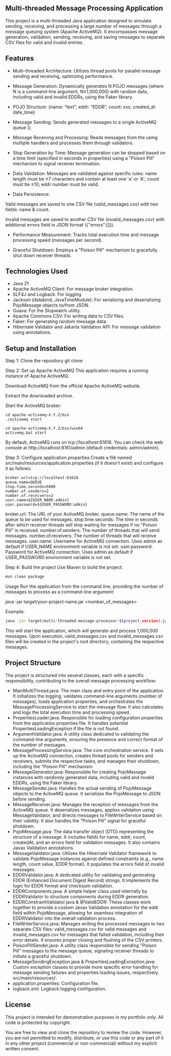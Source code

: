 ## Multi-threaded Message Processing Application
This project is a multi-threaded Java application designed to simulate sending, receiving, and processing a large number of messages through a message queuing system (Apache ActiveMQ). It encompasses message generation, validation, sending, receiving, and saving messages to separate CSV files for valid and invalid entries.

## Features
- Multi-threaded Architecture: Utilizes thread pools for parallel message sending and receiving, optimizing performance.

- Message Generation: Dynamically generates N POJO messages (where N is a command-line argument, N≥1,000,000) with random data, including valid and invalid EDDRs, using the Faker library.

- POJO Structure: {name: “text”, eddr: “EDDR”, count: xxx, created_at: date_time}

- Message Sending: Sends generated messages to a single ActiveMQ queue (<IN-queue>).

- Message Receiving and Processing: Reads messages from the <IN-queue> using multiple handlers and processes them through validators.

- Stop Generation by Time: Message generation can be stopped based on a time limit (specified in seconds in properties) using a "Poison Pill" mechanism to signal receiver termination.

- Data Validation: Messages are validated against specific rules: name length must be ≥7 characters and contain at least one 'a' or 'A'; count must be ≥10; eddr number must be valid.

- Data Persistence:

Valid messages are saved to one CSV file (valid_messages.csv) with two fields: name & count.

Invalid messages are saved to another CSV file (invalid_messages.csv) with additional errors field in JSON format ({"errors":[]}).

- Performance Measurement: Tracks total execution time and message processing speed (messages per second).

- Graceful Shutdown: Employs a "Poison Pill" mechanism to gracefully shut down receiver threads.

## Technologies Used
- Java 21
- Apache ActiveMQ Client: For message broker integration.
- SLF4J and Logback: For logging.
- Jackson (databind, JavaTimeModule): For serializing and deserializing PojoMessage objects to/from JSON.
- Guava: For the Stopwatch utility.
- Apache Commons CSV: For writing data to CSV files.
- Faker: For generating random message data.
- Hibernate Validator and Jakarta Validation API: For message validation using annotations.

## Setup and Installation
Step 1: Clone the repository
git clone <repository-url>

Step 2: Set up Apache ActiveMQ
This application requires a running instance of Apache ActiveMQ.

Download ActiveMQ from the official Apache ActiveMQ website.

Extract the downloaded archive.

Start the ActiveMQ broker:

```Linux/macOS:
cd apache-activemq-X.Y.Z/bin
./activemq start
```

```Windows:
cd apache-activemq-X.Y.Z/bin/win64
activemq.bat start
```

By default, ActiveMQ runs on tcp://localhost:61616. You can check the web console at http://localhost:8161/admin (default credentials: admin/admin).

Step 3: Configure application.properties
Create a file named src/main/resources/application.properties (if it doesn't exist) and configure it as follows:

```properties
broker.url=tcp://localhost:61616
queue.name=QUEUE
stop.time.seconds=5000
number.of.senders=2
number.of.receivers=2
user.name=${USER_NAME:admin}
user.password=${USER_PASSWORD:admin}
```
broker.url: The URL of your ActiveMQ broker.
queue.name: The name of the queue to be used for messages.
stop.time.seconds: The time in seconds after which receiver threads will stop waiting for messages if no "Poison Pill" is received.
number.of.senders: The number of threads that will send messages.
number.of.receivers: The number of threads that will receive messages.
user.name: Username for ActiveMQ connection. Uses admin as default if USER_NAME environment variable is not set.
user.password: Password for ActiveMQ connection. Uses admin as default if USER_PASSWORD environment variable is not set.

Step 4: Build the project
Use Maven to build the project:

```bash
mvn clean package
```

Usage
Run the application from the command line, providing the number of messages to process as a command-line argument:

java -jar target/your-project-name.jar <number_of_messages>

Example:

```bash
java -jar target/multi-threaded-message-processor-${project.version}.jar 1000000
```
This will start the application, which will generate and process 1,000,000 messages.
Upon execution, valid_messages.csv and invalid_messages.csv files will be created in the project's root directory, containing the respective messages.

## Project Structure
The project is structured into several classes, each with a specific responsibility, contributing to the overall message processing workflow:
- MainMultiThread.java: The main class and entry point of the application. It initializes the logging, validates command-line arguments (number of messages), loads application properties, and orchestrates the MessageProcessingService to start the message flow. It also calculates and logs the total execution time and processing speed.
- PropertiesLoader.java: Responsible for loading configuration properties from the application.properties file. It handles potential PropertiesLoadingException if the file is not found.
- ArgumentValidator.java: A utility class dedicated to validating the command-line arguments, ensuring the presence and correct format of the number of messages.
- MessageProcessingService.java: The core orchestration service. It sets up the ActiveMQ connection, creates thread pools for senders and receivers, submits the respective tasks, and manages their shutdown, including the "Poison Pill" mechanism.
- MessageGenerator.java: Responsible for creating PojoMessage instances with randomly generated data, including valid and invalid EDDRs, using the Faker library.
- MessageSender.java: Handles the actual sending of PojoMessage objects to the ActiveMQ queue. It serializes the PojoMessage to JSON before sending.
- MessageReceiver.java: Manages the reception of messages from the ActiveMQ queue. It deserializes messages, applies validation using MessageValidator, and directs messages to FileWriterService based on their validity. It also handles the "Poison Pill" signal for graceful shutdown.
- PojoMessage.java: The data transfer object (DTO) representing the structure of a message. It includes fields for name, eddr, count, createdAt, and an errors field for validation messages. It also contains Javax Validation annotations.
- MessageValidator.java: Utilizes the Hibernate Validator framework to validate PojoMessage instances against defined constraints (e.g., name length, count value, EDDR format). It populates the errors field of invalid messages.
- EDDRValidator.java: A dedicated utility for validating and generating EDDR (Enhanced Document Digest Record) strings. It implements the logic for EDDR format and checksum validation.
- EDDRComponents.java: A simple helper class used internally by EDDRValidator to structure components during EDDR generation.
- EDDRConstraintValidator.java & @ValidEDDR: These classes work together to provide a custom Javax Validation annotation for the eddr field within PojoMessage, allowing for seamless integration of EDDRValidator into the overall validation process.
- FileWriterService.java: Manages writing the processed messages to two separate CSV files: valid_messages.csv for valid messages and invalid_messages.csv for messages that failed validation, including their error details. It ensures proper closing and flushing of the CSV printers.
- PoisonPillSender.java: A utility class responsible for sending "Poison Pill" messages to the message queue, signaling receiver threads to initiate a graceful shutdown.
- MessageSendingException.java & PropertiesLoadingException.java: Custom exception classes to provide more specific error handling for message sending failures and properties loading issues, respectively.
src/main/resources/:
- application.properties: Configuration file.
- logback.xml: Logback logging configuration.

## License
This project is intended for demonstration purposes in my portfolio only. All code is protected by copyright.

You are free to view and clone the repository to review the code. However, you are not permitted to modify, distribute, or use this code or any part of it in any other project (commercial or non-commercial) without my explicit written consent.